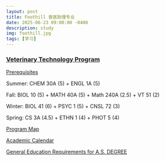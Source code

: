 ```yaml
---
layout: post
title: Foothill 兽医助理专业
date: 2025-06-23 09:00:00 -0400
description: study
img: foothill.jpg
tags: [学习]
---
```





### <a href="https://foothill.edu/vettech/" target="_blank">Veterinary Technology Program</a>

<a href="https://foothill.edu/vettech/prereq.html" target="_blank">Prerequisites </a>

Summer: CHEM 30A (5) + ENGL 1A (5)

Fall: BIOL 10 (5) + MATH 40A (5) + Math 240A (2.5) + VT 51 (2)

Winter: BIOL 41 (6)  + PSYC 1 (5) + CNSL 72 (3)

Spring: CS 3A (4.5) + ETHN 1 (4) + PHOT 5 (4)



<a href="https://foothill.programmapper.com/academics/interest-clusters/4599380c-55e7-4e19-96eb-8943fb25c7be/programs/f726d449-f562-05c3-cfd4-c3bb366731c4" target="_blank"> Program Map</a> 

<a href="https://foothill.edu/calendar/index.html" target="_blank"> Academic Calendar</a>

<a href="https://foothill.edu/counseling/pdf/aa-advising-fall2025-summer2026.pdf" target="_blank">General Education Requirements for A.S. DEGREE</a>





<!--

<br>

<a href="{{ site.url }}{{ site.baseurl }}/course/2023-06-26-khan-biology-note" target="_blank"> Khan Biology 笔记</a>


-->